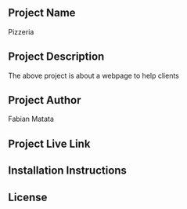 ## Project Name
Pizzeria
## Project Description
The above project is about a webpage to help clients
## Project Author
Fabian Matata
## Project Live Link

## Installation Instructions
## License